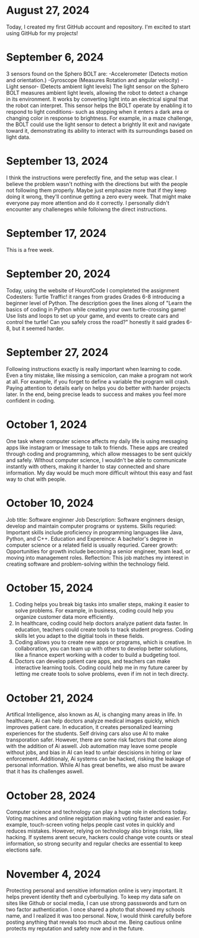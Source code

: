 # August 27, 2024
Today, I created my first GitHub account and repository. I'm excited to start using GitHub for my projects!
# September 6, 2024
3 sensors found on the Sphero BOLT are:
-Accelerometer (Detects motion and orientation.)
-Gyroscope (Measures Rotation and angular velocity)
-Light sensor- (Detects ambient light levels)
The light sensor on the Sphero BOLT measures ambient light levels, allowing the robot to detect a change in its environment. It works by converting light into an electrical signal that the robot can interpret. This sensor helps the BOLT operate by enabling it to respond to light conditions- such as stopping when it enters a dark area or changing color in response to brightness. For example, in a maze challenge, the BOLT could use the light sensor to detect a brightly lit exit and navigate toward it, demonstrating its ability to interact with its surroundings based on light data.
# September 13, 2024
I think the instructions were perefectly fine, and the setup was clear. I believe the problem wasn't nothing with the directions but with the people not following them properly. Maybe just emphasize more that if they keep doing it wrong, they'll continue getting a zero every week. That might make everyone pay more attention and do it correctly. I personally didn't encounter any challeneges while folloiwng the direct instructions.
# September 17, 2024
This is a free week.
# September 20, 2024
Today, using the website of HourofCode I completeted the assignment Codesters: Turtle Traffic! it ranges from grades Grades 6-8 introducing a beginner level of Python. The description goes the lines along of
"Learn the basics of coding in Python while creating your own turtle-crossing game! Use lists and loops to set up your game, and events to create cars and control the turtle! Can you safely cross the road?"
honestly it said grades 6-8, but it seemed harder.
# September 27, 2024
Following instructions exactly is really important when learning to code. Even a tiny mistake, like missing a semicolon, can make a program not work at all. For example, if you forget to define a variable the program will crash. Paying attention to details early on helps you do better with harder projects later. In the end, being precise leads to success and makes you feel more confident in coding.
# October 1, 2024
One task where computer science affects my daily life is using messaging apps like instagram or Imessage to talk to friends. These apps are created through coding and programming, which allow messages to be sent quickly and safely. WIthout computer science, I wouldn't be able to communicate instantly with others, making it harder to stay connected and share information. My day would be much more difficult wihtout this easy and fast way to chat with people.
# October 10, 2024
Job title: Software enginner
Job Description: Software enginners design, develop and maintain computer programs or systems.
Skills requried: Important skills include proficiency in programming languages like Java, Python, and C++.
Education and Expereince: A bachelor's degree in computer science or a related field is usually requried.
Career growth: Opportunities for growth include becoming a senior engineer, team lead, or moving into management roles.
Reflection: This job matches my interest in creating software and problem-solving within the technology field.
# October 15, 2024
1. Coding helps you break big tasks into smaller steps, making it easier to solve problems. For example, in business, coding could help you organize customer data more efficiently.
2. In healthcare, coding could help doctors analyze patient data faster. In education, teachers could create tools to track student progress. Coding skills let you adapt to the digitial tools in these fields.
3. Coding allows you to create new apps or programs, which is creative. In collaboration, you can team up with others to develop better solutions, like a finance expert working with a coder to build a budgeting tool.
4. Doctors can develop patient care apps, and teachers can make interactive learning tools. Coding could help me in my future career by letting me create tools to solve problems, even if im not in tech directy.
# October 21, 2024
Artifical Intelligence, also known as AI, is changing many areas in life. In healthcare, Ai can help doctors analyze medical images quickly, which improves patient care. In education, it creates personalized learning experiences for the students. Self driving cars also use AI to make transporation safer. However, there are some risk factors that come along with the addition of Ai aswell. Job automation may leave some people without jobs, and bias in AI can lead to unfair descisions in hiring or law enforcement. Additionaly, Ai systems can be hacked, risking the leakage of personal information. While AI has great benefits, we also must be aware that it has its challenges aswell.
# October 28, 2024
Computer science and technology can play a huge role in elections today. Voting machines and online registation making voting faster and easier. For example, touch-screen voting helps people cast votes in quickly and reduces mistakes. However, relying on technology also brings risks, like hacking. If systems arent secure, hackers could change vote counts or steal information, so strong security and regular checks are essential to keep elections safe.
# November 4, 2024
Protecting personal and sensitive information online is very important. It helps prevent identity theft and cyberbullying. To keep my data safe on sites like Github or social media, I can use strong passswords and turn on two factor authentication. I once shared a photo that showed my schools name, and I realized it was too personal. Now, I would think carefully before posting anything that reveals too much about me. Being cautious online protects my reputation and safety now and in the future.
